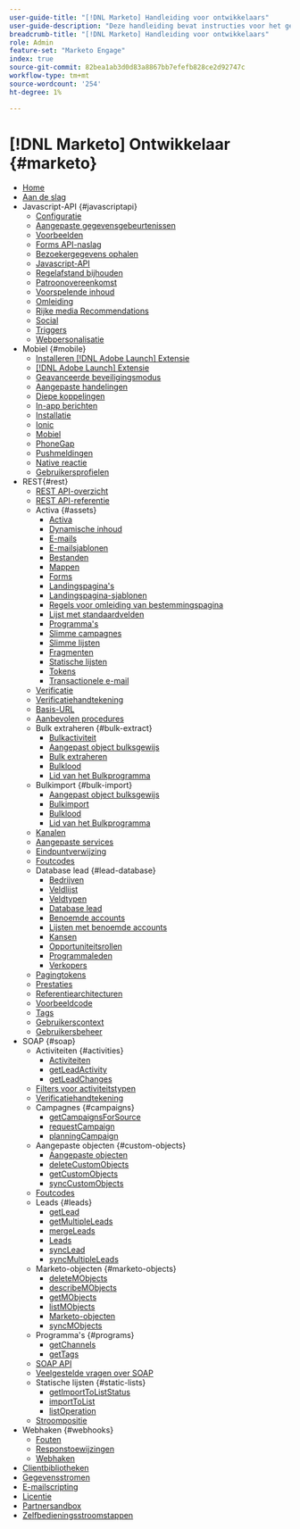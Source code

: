 ```yaml
---
user-guide-title: "[!DNL Marketo] Handleiding voor ontwikkelaars"
user-guide-description: "Deze handleiding bevat instructies voor het gebruik van [!DNL Marketo] API's."
breadcrumb-title: "[!DNL Marketo] Handleiding voor ontwikkelaars"
role: Admin
feature-set: "Marketo Engage"
index: true
source-git-commit: 82bea1ab3d0d83a8867bb7efefb828ce2d92747c
workflow-type: tm+mt
source-wordcount: '254'
ht-degree: 1%

---
```



# [!DNL Marketo] Ontwikkelaar {#marketo}

- [Home](home.md)
- [Aan de slag](getting-started.md)
- Javascript-API {#javascriptapi}
   - [Configuratie](javascript-api/configuration.md)
   - [Aangepaste gegevensgebeurtenissen](javascript-api/custom-data-events.md)
   - [Voorbeelden](javascript-api/examples.md)
   - [Forms API-naslag](javascript-api/forms-api-reference.md)
   - [Bezoekergegevens ophalen](javascript-api/get-visitor-data.md)
   - [Javascript-API](javascript-api/javascript-api.md)
   - [Regelafstand bijhouden](javascript-api/lead-tracking.md)
   - [Patroonovereenkomst](javascript-api/pattern-match.md)
   - [Voorspelende inhoud](javascript-api/predictive-content.md)
   - [Omleiding](javascript-api/redirect.md)
   - [Rijke media Recommendations](javascript-api/rich-media-recommendation.md)
   - [Social](javascript-api/social.md)
   - [Triggers](javascript-api/triggers.md)
   - [Webpersonalisatie](javascript-api/web-personalization.md)
- Mobiel {#mobile}
   - [Installeren [!DNL Adobe Launch] Extensie](mobile/adobe-launch-extension-installation.md)
   - [[!DNL Adobe Launch] Extensie](mobile/adobe-launch-extension.md)
   - [Geavanceerde beveiligingsmodus](mobile/advanced-security-access-mode.md)
   - [Aangepaste handelingen](mobile/custom-actions.md)
   - [Diepe koppelingen](mobile/enabling-deep-links-in-your-app.md)
   - [In-app berichten](mobile/in-app-messages.md)
   - [Installatie](mobile/installation.md)
   - [Ionic](mobile/ionic.md)
   - [Mobiel](mobile/mobile.md)
   - [PhoneGap](mobile/phonegap.md)
   - [Pushmeldingen](mobile/push-notifications.md)
   - [Native reactie](mobile/react-native.md)
   - [Gebruikersprofielen](mobile/user-profiles.md)
- REST{#rest}
   - [REST API-overzicht](rest-api/rest-api.md)
   - [REST API-referentie](https://developer.adobe.com/marketo-apis/)
   - Activa {#assets}
      - [Activa](rest-api/assets.md)
      - [Dynamische inhoud](rest-api/dynamic-content.md)
      - [E-mails](rest-api/emails.md)
      - [E-mailsjablonen](rest-api/email-templates.md)
      - [Bestanden](rest-api/files.md)
      - [Mappen](rest-api/folders.md)
      - [Forms](rest-api/forms.md)
      - [Landingspagina&#39;s](rest-api/landing-pages.md)
      - [Landingspagina-sjablonen](rest-api/landing-page-templates.md)
      - [Regels voor omleiding van bestemmingspagina](rest-api/landing-page-redirect-rules.md)
      - [Lijst met standaardvelden](rest-api/list-of-standard-fields.md)
      - [Programma&#39;s](rest-api/programs.md)
      - [Slimme campagnes](rest-api/smart-campaigns.md)
      - [Slimme lijsten](rest-api/smart-lists.md)
      - [Fragmenten](rest-api/snippets.md)
      - [Statische lijsten](rest-api/static-lists.md)
      - [Tokens](rest-api/tokens.md)
      - [Transactionele e-mail](rest-api/transactional-email.md)
   - [Verificatie](rest-api/authentication.md)
   - [Verificatiehandtekening](rest-api/authentication-signature.md)
   - [Basis-URL](rest-api/base-url.md)
   - [Aanbevolen procedures](rest-api/marketo-integration-best-practices.md)
   - Bulk extraheren {#bulk-extract}
      - [Bulkactiviteit](rest-api/bulk-activity-extract.md)
      - [Aangepast object bulksgewijs](rest-api/bulk-custom-object-extract.md)
      - [Bulk extraheren](rest-api/bulk-extract.md)
      - [Bulklood](rest-api/bulk-lead-extract.md)
      - [Lid van het Bulkprogramma](rest-api/bulk-program-member-extract.md)
   - Bulkimport {#bulk-import}
      - [Aangepast object bulksgewijs](rest-api/bulk-custom-object-import.md)
      - [Bulkimport](rest-api/bulk-import.md)
      - [Bulklood](rest-api/bulk-lead-import.md)
      - [Lid van het Bulkprogramma](rest-api/bulk-program-member-import.md)
   - [Kanalen](rest-api/channels.md)
   - [Aangepaste services](rest-api/custom-services.md)
   - [Eindpuntverwijzing](rest-api/endpoint-reference.md)
   - [Foutcodes](rest-api/error-codes.md)
   - Database lead {#lead-database}
      - [Bedrijven](rest-api/companies.md)
      - [Veldlijst](rest-api/fields.md)
      - [Veldtypen](rest-api/field-types.md)
      - [Database lead](rest-api/lead-database.md)
      - [Benoemde accounts](rest-api/named-accounts.md)
      - [Lijsten met benoemde accounts](rest-api/named-account-lists.md)
      - [Kansen](rest-api/opportunities.md)
      - [Opportuniteitsrollen](rest-api/opportunity-roles.md)
      - [Programmaleden](rest-api/program-members.md)
      - [Verkopers](rest-api/sales-persons.md)
   - [Pagingtokens](rest-api/paging-tokens.md)
   - [Prestaties](rest-api/performance.md)
   - [Referentiearchitecturen](rest-api/reference-architectures.md)
   - [Voorbeeldcode](https://github.com/Marketo/REST-Sample-Code)
   - [Tags](rest-api/tags.md)
   - [Gebruikerscontext](rest-api/user-context.md)
   - [Gebruikersbeheer](rest-api/user-management.md)
- SOAP {#soap}
   - Activiteiten {#activities}
      - [Activiteiten](soap-api/activities.md)
      - [getLeadActivity](soap-api/getleadactivity.md)
      - [getLeadChanges](soap-api/getleadchanges.md)
   - [Filters voor activiteitstypen](soap-api/activity-type-filters.md)
   - [Verificatiehandtekening](soap-api/authentication-signature.md)
   - Campagnes {#campaigns}
      - [getCampaignsForSource](soap-api/getcampaignsforsource.md)
      - [requestCampaign](soap-api/requestcampaign.md)
      - [planningCampaign](soap-api/schedulecampaign.md)
   - Aangepaste objecten {#custom-objects}
      - [Aangepaste objecten](soap-api/custom-objects.md)
      - [deleteCustomObjects](soap-api/deletecustomobjects.md)
      - [getCustomObjects](soap-api/getcustomobjects.md)
      - [syncCustomObjects](soap-api/synccustomobjects.md)
   - [Foutcodes](soap-api/error-codes.md)
   - Leads {#leads}
      - [getLead](soap-api/getlead.md)
      - [getMultipleLeads](soap-api/getmultipleleads.md)
      - [mergeLeads](soap-api/mergeleads.md)
      - [Leads](soap-api/leads.md)
      - [syncLead](soap-api/synclead.md)
      - [syncMultipleLeads](soap-api/syncmultipleleads.md)
   - Marketo-objecten {#marketo-objects}
      - [deleteMObjects](soap-api/deletemobjects.md)
      - [describeMObjects](soap-api/describemobject.md)
      - [getMObjects](soap-api/getmobjects.md)
      - [listMObjects](soap-api/listmobjects.md)
      - [Marketo-objecten](soap-api/marketo-objects.md)
      - [syncMObjects](soap-api/syncmobjects.md)
   - Programma&#39;s {#programs}
      - [getChannels](soap-api/getchannels.md)
      - [getTags](soap-api/gettags.md)
   - [SOAP API](soap-api/soap-api.md)
   - [Veelgestelde vragen over SOAP](soap-api/soap-faq.md)
   - Statische lijsten {#static-lists}
      - [getImportToListStatus](soap-api/getimporttoliststatus.md)
      - [importToList](soap-api/importtolist.md)
      - [listOperation](soap-api/listoperation.md)
   - [Stroompositie](soap-api/stream-position.md)
- Webhaken {#webhooks}
   - [Fouten](webhooks/errors.md)
   - [Responstoewijzingen](webhooks/response-mappings.md)
   - [Webhaken](webhooks/webhooks.md)
- [Clientbibliotheken](https://github.com/Marketo/Community-Supported-Client-Libraries)
- [Gegevensstromen](data-streams.md)
- [E-mailscripting](email-scripting.md)
- [Licentie](api-license.md)
- [Partnersandbox](partner-sandbox.md)
- [Zelfbedieningsstroomstappen](self-service-flow-steps.md)
